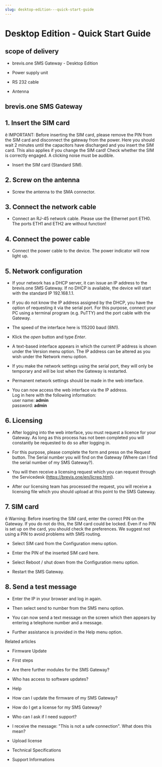```yaml
---
slug: desktop-edition---quick-start-guide
---
```


# Desktop Edition - Quick Start Guide

## scope of delivery

  * brevis.one SMS Gateway - Desktop Edition

  * Power supply unit

  * RS 232 cable

  * Antenna

##

## brevis.one SMS Gateway

## 1\. Insert the SIM card

ê IMPORTANT: Before inserting the SIM card, please remove the PIN from the SIM
card and disconnect the gateway from the power. Here you should wait 2 minutes
until the capacitors have discharged and you insert the SIM card. This also
applies if you change the SIM card! Check whether the SIM is correctly
engaged. A clicking noise must be audible.

  * Insert the SIM card (Standard SIM).

## 2\. Screw on the antenna

  * Screw the antenna to the SMA connector.

## 3\. Connect the network cable

  * Connect an RJ-45 network cable. Please use the Ethernet port ETH0.  
The ports ETH1 and ETH2 are without function!

## 4\. Connect the power cable

  * Connect the power cable to the device. The power indicator will now light up.

## 5\. Network configuration

  * If your network has a DHCP server, it can issue an IP address to the brevis.one SMS Gateway. If no DHCP is available, the device will start with the standard IP 192.168.1.1.

  * If you do not know the IP address assigned by the DHCP, you have the option of requesting it via the serial port. For this purpose, connect your PC using a terminal program (e.g. PuTTY) and the port cable with the Gateway.

  * The speed of the interface here is 115200 baud (8N1).

  * Klick the _open_ button and type _Enter_.

  * A text-based interface appears in which the current IP address is shown under the Version menu option. The IP address can be altered as you wish under the Network menu option.

  * If you make the network settings using the serial port, they will only be temporary and will be lost when the Gateway is restarted.

  * Permanent network settings should be made in the web interface.

  * You can now access the web interface via the IP address.   
Log in here with the following information:  
user name: **admin**  
password: **admin**

## 6\. Licensing

  * After logging into the web interface, you must request a licence for your Gateway. As long as this process has not been completed you will constantly be requested to do so after logging in.

  * For this purpose, please complete the form and press on the Request button. The Serial number you will find on the Gateway (Where can I find the serial number of my SMS Gateway?).

  * You will then receive a licensing request which you can request through the Servicedesk (https://brevis.one/en/licreq.html).

  * After our licensing team has processed the request, you will receive a licensing file which you should upload at this point to the SMS Gateway.

## 7\. SIM card

ê Warning: Before inserting the SIM card, enter the correct PIN on the
Gateway. If you do not do this, the SIM card could be locked. Even if no PIN
is set up on the card, you should check the preferences. We suggest not using
a PIN to avoid problems with SMS routing.

  * Select SIM card from the Configuration menu option.

  * Enter the PIN of the inserted SIM card here.

  * Select Reboot / shut down from the Configuration menu option.

  * Restart the SMS Gateway.

## 8\. Send a test message

  * Enter the IP in your browser and log in again.

  * Then select send to number from the SMS menu option.

  * You can now send a text message on the screen which then appears by entering a telephone number and a message.

  * Further assistance is provided in the Help menu option.

Related articles

  * Firmware Update

  * First steps 

  * Are there further modules for the SMS Gateway?
  * Who has access to software updates?

  * Help

  * How can I update the firmware of my SMS Gateway?

  * How do I get a license for my SMS Gateway?

  * Who can I ask if I need support?

  * I receive the message: "This is not a safe connection". What does this mean?

  * Upload license

  * Technical Specifications
  * Support Informations

